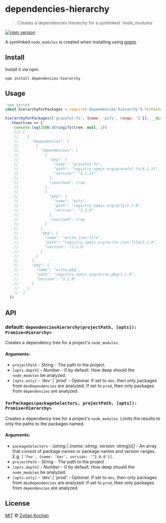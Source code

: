 # dependencies-hierarchy

> Creates a dependencies hierarchy for a symlinked \`node_modules\`

<!--@shields('npm', 'travis')-->
[![npm version](https://img.shields.io/npm/v/dependencies-hierarchy.svg)](https://www.npmjs.com/package/dependencies-hierarchy)
<!--/@-->

A symlinked `node_modules` is created when installing using [pnpm](https://github.com/pnpm/pnpm).

## Install

Install it via npm.

    npm install dependencies-hierarchy

## Usage

<!--@example('./example/index.js')-->
```js
'use strict'
const hierarchyForPackages = require('dependencies-hierarchy').forPackages

hierarchyForPackages(['graceful-fs', {name: 'pify', range: '2'}], __dirname, {depth: 2})
  .then(tree => {
    console.log(JSON.stringify(tree, null, 2))
    //> [
    //    {
    //      "dependencies": [
    //        {
    //          "dependencies": [
    //            {
    //              "pkg": {
    //                "name": "graceful-fs",
    //                "path": "registry.npmjs.org/graceful-fs/4.1.11",
    //                "version": "4.1.11"
    //              },
    //              "searched": true
    //            },
    //            {
    //              "pkg": {
    //                "name": "pify",
    //                "path": "registry.npmjs.org/pify/2.3.0",
    //                "version": "2.3.0"
    //              },
    //              "searched": true
    //            }
    //          ],
    //          "pkg": {
    //            "name": "write-json-file",
    //            "path": "registry.npmjs.org/write-json-file/2.2.0",
    //            "version": "2.2.0"
    //          }
    //        }
    //      ],
    //      "pkg": {
    //        "name": "write-pkg",
    //        "path": "registry.npmjs.org/write-pkg/3.1.0",
    //        "version": "3.1.0"
    //      }
    //    }
    //  ]
  })
```
<!--/@-->

## API

### default: `dependenciesHierarchy(projectPath, [opts]): Promise<Hierarchy>`

Creates a dependency tree for a project's `node_modules`.

#### Arguments:

- `projectPath` - _String_ - The path to the project.
- `[opts.depth]` - _Number_ - 0 by default. How deep should the `node_modules` be analyzed.
- `[opts.only]` - _'dev' | 'prod'_ - Optional. If set to `dev`, then only packages from `devDependencies` are analyzed.
  If set to `prod`, then only packages from `dependencies` are analyzed.

### `forPackages(packageSelectors, projectPath, [opts]): Promise<Hierarchy>`

Creates a dependency tree for a project's `node_modules`. Limits the results to only the paths to the packages named.

#### Arguments:

- `packageSelectors` - _(string | {name: string, version: string})\[]_ - An array that consist of package names or package names and version ranges.
  E.g. `['foo', {name: 'bar', version: '^2.0.0'}]`.
- `projectPath` - _String_ - The path to the project
- `[opts.depth]` - _Number_ - 0 by default. How deep should the `node_modules` be analyzed.
- `[opts.only]` - _'dev' | 'prod'_ - Optional. If set to `dev`, then only packages from `devDependencies` are analyzed.
  If set to `prod`, then only packages from `dependencies` are analyzed.

## License

[MIT](./LICENSE) © [Zoltan Kochan](https://www.kochan.io/)
